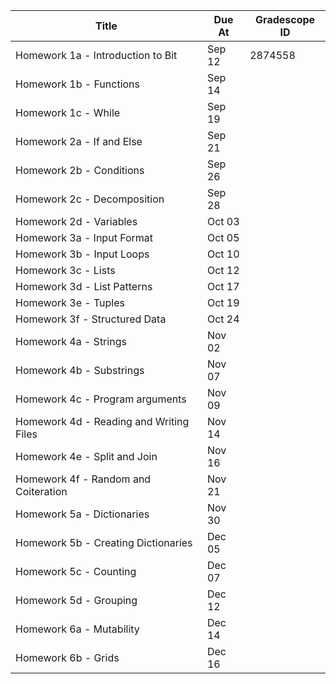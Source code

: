 <assignment>

<template-arguments>

| Title                                   | Due At | Gradescope ID |
|-----------------------------------------|--------|---------------|
| Homework 1a - Introduction to Bit       | Sep 12 | 2874558       |
| Homework 1b - Functions                 | Sep 14 |               |
| Homework 1c - While                     | Sep 19 |               |
| Homework 2a - If and Else               | Sep 21 |               |
| Homework 2b - Conditions                | Sep 26 |               |
| Homework 2c - Decomposition             | Sep 28 |               |
| Homework 2d - Variables                 | Oct 03 |               |
| Homework 3a - Input Format              | Oct 05 |               |
| Homework 3b - Input Loops               | Oct 10 |               |
| Homework 3c - Lists                     | Oct 12 |               |
| Homework 3d - List Patterns             | Oct 17 |               |
| Homework 3e - Tuples                    | Oct 19 |               |
| Homework 3f - Structured Data           | Oct 24 |               |
| Homework 4a - Strings                   | Nov 02 |               |
| Homework 4b - Substrings                | Nov 07 |               |
| Homework 4c - Program arguments         | Nov 09 |               |
| Homework 4d - Reading and Writing Files | Nov 14 |               |
| Homework 4e - Split and Join            | Nov 16 |               |
| Homework 4f - Random and Coiteration    | Nov 21 |               |
| Homework 5a - Dictionaries              | Nov 30 |               |
| Homework 5b - Creating Dictionaries     | Dec 05 |               |
| Homework 5c - Counting                  | Dec 07 |               |
| Homework 5d - Grouping                  | Dec 12 |               |
| Homework 6a - Mutability                | Dec 14 |               |
| Homework 6b - Grids                     | Dec 16 |               |

</template-arguments>
<settings name="{{Title}}" {{due_at="Due At, 2023, 8:00 AM"}} available_from="Sep 5, 2023, 12:00 AM" available_to="Dec 18, 2023, 11:59 PM" points_possible="30" assignment_group="Homework" shuffle_answers="False" allowed_attempts="-1" submission_types="external_tool", {{external_tool_tag_attributes="url=https://www.gradescope.com/courses/537405/assignments/Gradescope ID}}">
</settings>

</assignment>